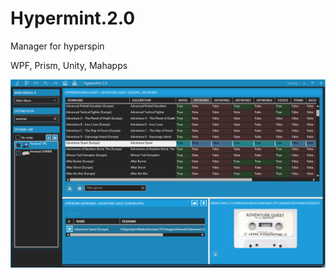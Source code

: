 # Hypermint.2.0
Manager for hyperspin

WPF, Prism, Unity, Mahapps

![](https://github.com/horseyhorsey/Hypermint.2.0/blob/master-march/screen.jpg)
